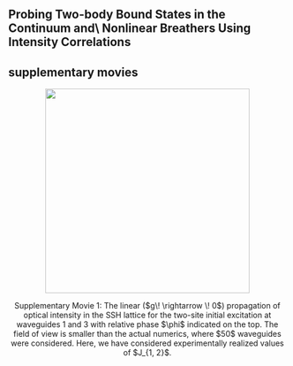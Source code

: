 ## Probing Two-body Bound States in the Continuum and\\ Nonlinear Breathers Using Intensity Correlations
## supplementary movies

<p align="center">
<img src="Videos/TS_Correlation_2024/Movie-1.avi" width="370"/>
</p>


<p align="center">
Supplementary Movie 1: The linear ($g\! \rightarrow \! 0$) propagation of optical intensity in the SSH lattice for the two-site initial excitation at waveguides 1 and 3 with relative phase $\phi$ indicated on the top. The field of view is smaller than the actual numerics, where $50$ waveguides were considered. Here, we have considered experimentally realized values of $J_{1, 2}$.
</p>

